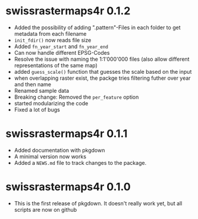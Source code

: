 
# swissrastermaps4r 0.1.2

* Added the possibility of adding ".pattern"-Files in each folder to get metadata from each filename
* `init_fdir()` now reads file size
* Added `fn_year_start` and `fn_year_end`
* Can now handle different EPSG-Codes
* Resolve the issue with naming the 1:1'000'000 files (also allow different representations of the same map)
* added `guess_scale()` function that guesses the scale based on the input
* when overlapping raster exist, the packge tries filtering futher over year and then name
* Renamed sample data
* Breaking change: Removed the `per_feature` option
* started modularizing the code
* Fixed a lot of bugs


# swissrastermaps4r 0.1.1

* Added documentation with pkgdown
* A minimal version now works
* Added a `NEWS.md` file to track changes to the package.


# swissrastermaps4r 0.1.0

* This is the first release of pkgdown. It doesn't really work yet, but all scripts are now on github
